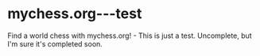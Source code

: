 # mychess.org---test
Find a world chess with mychess.org! - This is just a test.
Uncomplete, but I'm sure it's completed soon.
